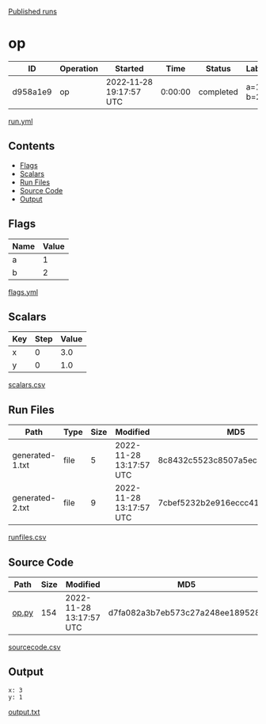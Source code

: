 [Published runs](../README.md)

# op

| ID                   | Operation           | Started                  | Time                | Status           | Label                |
| --                   | ---------           | ---------                | ----                | ------           | -----                |
| d958a1e9 | op | 2022&#8209;11&#8209;28 19:17:57 UTC | 0:00:00 | completed | a=1 b=2 |

[run.yml](run.yml)

## Contents

- [Flags](#flags)
- [Scalars](#scalars)
- [Run Files](#run-files)
- [Source Code](#source-code)
- [Output](#output)

## Flags

| Name | Value |
| ---- | ----- |
| a | 1 |
| b | 2 |

[flags.yml](flags.yml)

## Scalars

| Key | Step | Value |
| --- | ---- | ----- |
 | x | 0 | 3.0 |
 | y | 0 | 1.0 |

[scalars.csv](scalars.csv)

## Run Files

| Path | Type | Size | Modified | MD5 |
| ---- | ---- | ---- | -------- | --- |
| generated-1.txt | file | 5 | 2022-11-28 13:17:57 UTC | 8c8432c5523c8507a5ec3b1ae3ab364f |
| generated-2.txt | file | 9 | 2022-11-28 13:17:57 UTC | 7cbef5232b2e916eccc41d756d05035f |

[runfiles.csv](runfiles.csv)

## Source Code

| Path | Size | Modified | MD5 |
| ---- | ---- | -------- | --- |
| [op.py](sourcecode/op.py) | 154 | 2022-11-28 13:17:57 UTC | d7fa082a3b7eb573c27a248ee189528e |

[sourcecode.csv](sourcecode.csv)

## Output

```
x: 3
y: 1
```

[output.txt](output.txt)


